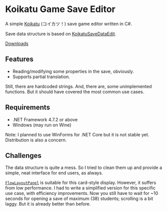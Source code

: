 # Koikatu Game Save Editor

A simple [Koikatu](http://www.illusion.jp/preview/koikatu/index.php) (コイカツ！) save game editor written in C#.

Save data structure is based on [KoikatuSaveDataEdit](https://github.com/kiletw/KoikatuSaveDataEdit).

[Downloads](https://github.com/hozuki/KoikatuGameSaveEditor/releases)

## Features

- Reading/modifying some properties in the save, obviously.
- Supports partial translation.

Still, there are hardcoded strings. And, there are, some unimplemented functions. But it should have covered the most common use cases.

## Requirements

- .NET Framework 4.7.2 or above
- Windows (may run on Wine)

Note: I planned to use WinForms for .NET Core but it is not stable yet. Distribution is also a concern.

## Challenges

The data structure is quite a mess. So I tried to clean them up and provide a simple, neat interface for end users, as always.

[`FlowLayoutPanel`](https://docs.microsoft.com/en-us/dotnet/api/system.windows.forms.flowlayoutpanel) is suitable for this card-style display. However, it suffers from low performance. I had to write a simplified version for this specific use case, with efficiency improvements. Now you still have to wait for ~10 seconds for opening a save of maximum (38) students; scrolling is a bit laggy. But it is already better than before.

